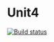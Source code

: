 # Unit4
[![Build status](https://ci.appveyor.com/api/projects/status/xn794lhgrcn6j6ls?svg=true)](https://ci.appveyor.com/project/AngelinaTest/unit4)
